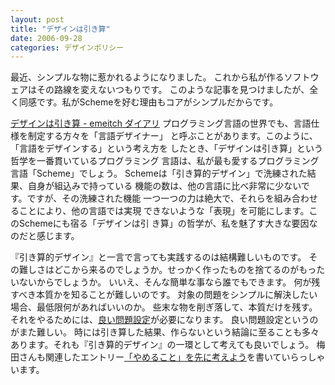 ```yaml
---
layout: post
title: "デザインは引き算"
date: 2006-09-28
categories: デザインポリシー
---
```

最近、シンプルな物に惹かれるようになりました。
これから私が作るソフトウェアはその路線を変えないつもりです。
このような記事を見つけましたが、全く同感です。私がSchemeを好む理由もコアがシンプルだからです。

 [デザインは引き算 - emeitch ダイアリ](http://d.hatena.ne.jp/emeitch/20051229/1135844129)
 プログラミング言語の世界でも、言語仕様を制定する方々を「言語デザイナー」
 と呼ぶことがあります。このように、「言語をデザインする」という考え方を
 したとき、「デザインは引き算」という哲学を一番貫いているプログラミング
 言語は、私が最も愛するプログラミング言語「Scheme」でしょう。
 Schemeは「引き算的デザイン」で洗練された結果、自身が組込みで持っている
 機能の数は、他の言語に比べ非常に少ないです。ですが、その洗練された機能
 一つ一つの力は絶大で、それらを組み合わせることにより、他の言語では実現
 できないような「表現」を可能にします。このSchemeにも宿る「デザインは引
 き算」の哲学が、私を魅了す大きな要因なのだと感じます。

『引き算的デザイン』と一言で言っても実践するのは結構難しいものです。
その難しさはどこから来るのでしょうか。せっかく作ったものを捨てるのがもったいないからでしょうか。
いいえ、そんな簡単な事なら誰でもできます。
何が残すべき本質かを知ることが難しいのです。
対象の問題をシンプルに解決したい場合、最低限何があればいいのか。
些末な物を削ぎ落して、本質だけを残す。
それをやるためには、[良い問題設定](http://www.netfort.gr.jp/~kiyoka/diary/?date=20060304)が必要になります。
良い問題設定というのがまた難しい。
時には引き算した結果、作らないという結論に至ることも多々あります。それも『引き算的デザイン』の一環として考えても良いでしょう。
梅田さんも関連したエントリー[「やめること」を先に考えよう](http://d.hatena.ne.jp/umedamochio/20051228/p4)を書いていらっしゃいます。

